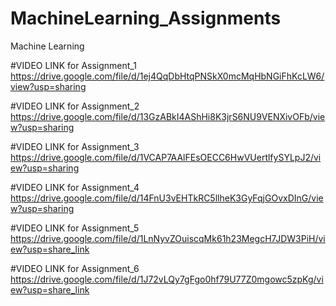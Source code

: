 # MachineLearning_Assignments
Machine Learning

#VIDEO LINK for Assignment_1
https://drive.google.com/file/d/1ej4QqDbHtqPNSkX0mcMqHbNGiFhKcLW6/view?usp=sharing

#VIDEO LINK for Assignment_2
https://drive.google.com/file/d/13GzABkI4AShHi8K3jrS6NU9VENXivOFb/view?usp=sharing

#VIDEO LINK for Assignment_3
https://drive.google.com/file/d/1VCAP7AAlFEsOECC6HwVUertlfySYLpJ2/view?usp=sharing

#VIDEO LINK for Assignment_4
https://drive.google.com/file/d/14FnU3vEHTkRC5llheK3GyFqjGOvxDInG/view?usp=sharing

#VIDEO LINK for Assignment_5
https://drive.google.com/file/d/1LnNyvZOuiscqMk61h23MegcH7JDW3PiH/view?usp=share_link

#VIDEO LINK for Assignment_6
https://drive.google.com/file/d/1J72vLQy7gFgo0hf79U77Z0mgowc5zpKg/view?usp=share_link
